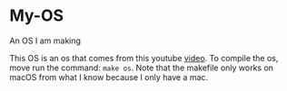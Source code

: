 # My-OS
An OS I am making

This OS is an os that comes from this youtube [video](https://www.youtube.com/watch?v=FaILnmUYS_U).
To compile the os, move run the command: `make os`.
Note that the makefile only works on macOS from what I know because I only have a mac.
